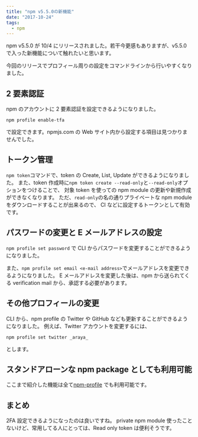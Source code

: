 ```yaml
---
title: "npm v5.5.0の新機能"
date: "2017-10-24"
tags:
  - npm
---
```


npm v5.5.0 が 10/4 にリリースされました。若干今更感もありますが、v5.5.0 で入った新機能について触れたいと思います。

今回のリリースでプロフィール周りの設定をコマンドラインから行いやすくなりました。

## 2 要素認証

npm のアカウントに 2 要素認証を設定できるようになりました。

```
npm profile enable-tfa
```

で設定できます。npmjs.com の Web サイト内から設定する項目は見つかりませんでした。

## トークン管理

`npm token`コマンドで、token の Create, List, Update ができるようになりました。
また、token 作成時に`npm token create --read-only`と`--read-only`オプションをつけることで、
対象 token を使っての npm module の更新や新規作成ができなくなります。
ただ、`read-only`の名の通りプライベートな npm module をダウンロードすることが出来るので、
CI などに設定するトークンとして有効です。

## パスワードの変更と E メールアドレスの設定

`npm profile set password` で CLI からパスワードを変更することができるようになりました。

また、`npm profile set email <e-mail address>`でメールアドレスを変更できるようになりました。
E メールアドレスを変更した後は、npm から送られてくる verification mail から、承認する必要があります。

## その他プロフィールの変更

CLI から、npm profile の Twitter や GitHub なども更新することができるようになりました。
例えば、Twitter アカウントを変更するには、

```
npm profile set twitter _araya_
```

とします。

## スタンドアローンな npm package としても利用可能

ここまで紹介した機能は全て[npm-profile](https://www.npmjs.com/package/npm-profile)
でも利用可能です。

## まとめ

2FA 設定できるようになったのは良いですね。
private npm module 使ったことないけど、常用してる人にとっては、Read only token は便利そうです。
